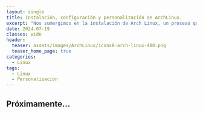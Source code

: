 ```yaml
---
layout: single
title: Instalación, configuración y personalización de ArchLinux.
excerpt: "Nos sumergimos en la instalación de Arch Linux, un proceso que puede parecer un gran reto al principio, pero que en realidad es muy sencillo. Además, la personalización del sistema abre un mundo de posibilidades, permitiéndote adaptar cada detalle a tus necesidades y preferencias."
date: 2024-07-19
classes: wide
header:
  teaser: assets/images/ArchLinux/icons8-arch-linux-480.png
  teaser_home_page: true
categories:
  - Linux
tags:
  - Linux
  - Personalización
---
```


## Próximamente...

